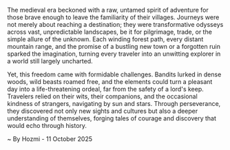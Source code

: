 
The medieval era beckoned with a raw, untamed spirit of adventure for those brave enough to leave the familiarity of their villages. Journeys were not merely about reaching a destination; they were transformative odysseys across vast, unpredictable landscapes, be it for pilgrimage, trade, or the simple allure of the unknown. Each winding forest path, every distant mountain range, and the promise of a bustling new town or a forgotten ruin sparked the imagination, turning every traveler into an unwitting explorer in a world still largely uncharted.

Yet, this freedom came with formidable challenges. Bandits lurked in dense woods, wild beasts roamed free, and the elements could turn a pleasant day into a life-threatening ordeal, far from the safety of a lord's keep. Travelers relied on their wits, their companions, and the occasional kindness of strangers, navigating by sun and stars. Through perseverance, they discovered not only new sights and cultures but also a deeper understanding of themselves, forging tales of courage and discovery that would echo through history.

~ By Hozmi - 11 October 2025
